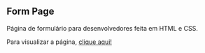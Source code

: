 <h2>Form Page</h2>

<p>Página de formulário para desenvolvedores feita em HTML e CSS.</p>
<p>Para visualizar a página, <a href="https://mateusaraujo1.github.io/form-dev/">clique aqui!</a></p>
